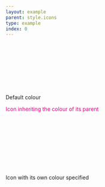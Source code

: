 ```yaml
---
layout: example
parent: style.icons
type: example
index: 0
---
```


<style>
.ds_colour__pink {
    color: #e5007e;
}
</style>

<p>Default colour <svg class="ds_icon" aria-hidden="true" role="img"><use xlink:href="/assets/images/icons/icons.stack.svg#search"></use></svg></p>

<p class="ds_colour__pink">Icon inheriting the colour of its parent <svg class="ds_icon" aria-hidden="true" role="img"><use xlink:href="/assets/images/icons/icons.stack.svg#search"></use></svg></p>

<p>Icon with its own colour specified <svg class="ds_icon  ds_colour__pink" aria-hidden="true" role="img"><use xlink:href="/assets/images/icons/icons.stack.svg#search"></use></svg></p>
